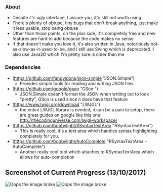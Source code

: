 ### About
- Despite it's ugly interface, I assure you, it's still not worth using
- There's plenty of obtuse, tiny bugs that don't break anything, just make it less usable, stop being obtuse
- Other than those points, on the plus side, it's completely free and new features are hard to add because the code makes no sense
- If that doesn't make you love it, it's also written in Java, notoriously not-as-slow-as-it-used-to-be, and I still use Swing which is deprecated. I also use Java2D which I'm pretty sure is older than me

### Dependencies
- (https://github.com/fangyidong/json-simple "JSON.Simple")
	- Provides simple tools for reading and writing JSON files
- (https://github.com/google/gson "GSon ")
	- JSON.Simple doesn't format the JSON when writing out to look "pretty", GSon is used since it does have that feature
- (https://www.lwjgl.org/download "LWJGL") 
	- the entire LWJGL library is needed, it can be a pain to setup, there are great guides on google like this one: http://thecodinguniverse.com/lwjgl-workspace/
- (https://github.com/bobbylight/RSyntaxTextArea "RSyntaxTextArea")
	- This is really cool, it's a text area which handles syntax highlighting completely for you.
- (https://github.com/bobbylight/AutoComplete "RSyntaxTextArea - AutoComplete")
	- Another really cool tool which attaches to RSyntaxTextArea which allows for auto-completion

## Screenshot of Current Progress (13/10/2017)

![Oops the image broke](https://i.imgur.com/SNLysy8.jpg "Elara Editor")
![Oops the image broke](https://i.imgur.com/ZLYNP1j.jpg "Texture blending")